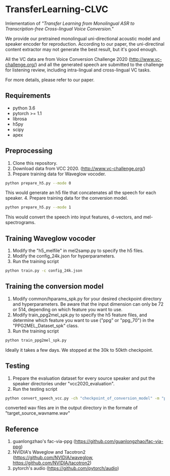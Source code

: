 # TransferLearning-CLVC

Imlementation of _"Transfer Learning from Monolingual ASR to Transcription-free Cross-lingual Voice Conversion."_  

We provide our pretrained monolingual uni-directional acoustic model and speaker encoder for reproduction. According to our paper, the uni-directinal content extractor may not generate the best result, but it's good enough.  
  
All the VC data are from Voice Conversion Challenge 2020 (http://www.vc-challenge.org/) and all the generated speech are submitted to the challenge for listening review, including intra-lingual and cross-lingual VC tasks.  

For more details, please refer to our paper.


## Requirements
- python 3.6
- pytorch >= 1.1
- librosa
- h5py
- scipy
- apex


## Preprocessing
1. Clone this repository.
2. Download data from VCC 2020. (http://www.vc-challenge.org/)
3. Prepare training data for Waveglow vocoder.
```bash
python prepare_h5.py --mode 0
```
This would generate an h5 file that concatenates all the speech for each speaker.
4. Prepare training data for the conversion model.
```bash
python prepare_h5.py --mode 1
```
This would convert the speech into input features, d-vectors, and mel-spectrograms.

## Training Waveglow vocoder
1. Modify the "h5_melfile" in mel2samp.py to specify the h5 files.
2. Modify the config_24k.json for hyperparameters.
3. Run the training script
```bash
python train.py -c config_24k.json
```

## Training the conversion model
1. Modify common/hparams_spk.py for your desired checkpoint directory and hyperparameters.
Be aware that the input dimension can only be 72 or 514, depending on which feature you want to use.
2. Modify train_ppg2mel_spk.py to specify the h5 feature files, and determine which feature you want to use ("ppg" or "ppg_70") in the "PPG2MEL_Dataset_spk" class.
3. Run the training script
```bash
python train_ppg2mel_spk.py
```
Ideally it takes a few days. We stopped at the 30k to 50kth checkpoint. 



## Testing
1. Prepare the evaluation dataset for every source speaker and put the speaker directories under "vcc2020_evaluation".
2. Run the testing script
```bash
python convert_speech_vcc.py -ch "checkpoint_of_conversion_model" -m "ppg_model_you_used" -o "vcc2020_evaluation/output_directory/"
```
converted wav files are in the output directory in the formate of "target_source_wavname.wav"


## Reference
1. guanlongzhao's fac-via-ppg (https://github.com/guanlongzhao/fac-via-ppg)
2. NVIDIA's Waveglow and Tacotron2 (https://github.com/NVIDIA/waveglow, https://github.com/NVIDIA/tacotron2)
3. pytorch's audio (https://github.com/pytorch/audio)
